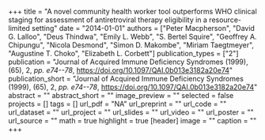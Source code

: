 +++
title = "A novel community health worker tool outperforms WHO clinical staging for assessment of antiretroviral therapy eligibility in a resource-limited setting"
date = "2014-01-01"
authors = ["Peter Macpherson", "David G. Lalloo", "Deus Thindwa", "Emily L. Webb", "S. Bertel Squire", "Geoffrey A. Chipungu", "Nicola Desmond", "Simon D. Makombe", "Miriam Taegtmeyer", "Augustine T. Choko", "Elizabeth L. Corbett"]
publication_types = ["2"]
publication = "Journal of Acquired Immune Deficiency Syndromes (1999), (65), 2, _pp. e74--78_, https://doi.org/10.1097/QAI.0b013e3182a20e74"
publication_short = "Journal of Acquired Immune Deficiency Syndromes (1999), (65), 2, _pp. e74--78_, https://doi.org/10.1097/QAI.0b013e3182a20e74"
abstract = ""
abstract_short = ""
image_preview = ""
selected = false
projects = []
tags = []
url_pdf = "NA"
url_preprint = ""
url_code = ""
url_dataset = ""
url_project = ""
url_slides = ""
url_video = ""
url_poster = ""
url_source = ""
math = true
highlight = true
[header]
image = ""
caption = ""
+++
